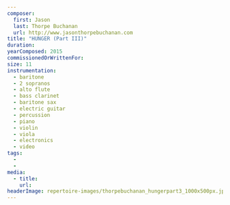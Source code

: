 ```yaml
---
composer:
  first: Jason
  last: Thorpe Buchanan
  url: http://www.jasonthorpebuchanan.com
title: "HUNGER (Part III)"
duration:
yearComposed: 2015
commissionedOrWrittenFor:
size: 11
instrumentation:
  - baritone
  - 2 sopranos
  - alto flute
  - bass clarinet
  - baritone sax
  - electric guitar
  - percussion
  - piano
  - violin
  - viola
  - electronics
  - video
tags:
  -
  -
media:
  - title:
    url:
headerImage: repertoire-images/thorpebuchanan_hungerpart3_1000x500px.jpg
---
```

